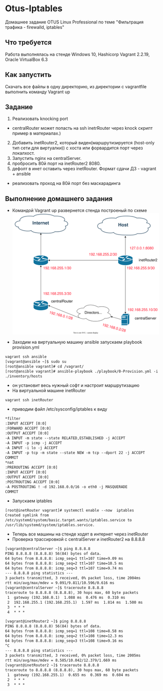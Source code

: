 # Otus-Iptables
Домашнее задание OTUS Linux Professional по теме "Фильтрация трафика - firewalld, iptables"

## Что требуется
Работа выполнялась на стенде Windows 10, Hashicorp Vagrant 2.2.19, Oracle VirtualBox 6.3

## Как запустить
Скачать все файлы в одну директорию, из директории с vagrantfile выполнить команду Vagrant up

## Задание
1. Реализовать knocking port
* centralRouter может попасть на ssh inetrRouter через knock скрипт пример в материалах.)
2. Добавить inetRouter2, который виден(маршрутизируется (host-only тип сети для виртуалки)) с хоста или форвардится порт через локалхост.
3. Запустить nginx на centralServer.
4. пробросить 80й порт на inetRouter2 8080.
5. дефолт в инет оставить через inetRouter. Формат сдачи ДЗ - vagrant + ansible
* реализовать проход на 80й порт без маскарадинга

## Выполнение домашнего задания
* Командой Vagrant up развернется стенда построеный по схеме
![Схема](https://github.com/gardvor/Otus-Linux/blob/main/Otus-Iptables/Scheme.svg)


* Заходим на виртуальную машину ansible запускаем playbook provision.yml
```
vagrant ssh ansible
[vagrant@ansible ~]$ sudo su
[root@ansible vagrant]# cd /vagrant/
[root@ansible vagrant]# ansible-playbook ./playbook/0-Provision.yml -i ./inventory/hosts
```
* он установит весь нужный софт и настроит маршрутизацию
* На виртуальной машине inetRouter
```
vagrant ssh inetRouter
```
* приводим файл /etc/sysconfig/iptables к виду
```
*filter
:INPUT ACCEPT [0:0]
:FORWARD ACCEPT [0:0]
:OUTPUT ACCEPT [0:0]
-A INPUT -m state --state RELATED,ESTABLISHED -j ACCEPT
-A INPUT -p icmp -j ACCEPT
-A INPUT -i lo -j ACCEPT
-A INPUT -p tcp -m state --state NEW -m tcp --dport 22 -j ACCEPT
COMMIT
*nat
:PREROUTING ACCEPT [0:0]
:INPUT ACCEPT [0:0]
:OUTPUT ACCEPT [0:0]
:POSTROUTING ACCEPT [0:0]
-A POSTROUTING ! -d 192.168.0.0/16 -o eth0 -j MASQUERADE
COMMIT
```
* Запускаем iptables
```
[root@inetRouter vagrant]# systemctl enable --now  iptables
Created symlink from /etc/systemd/system/basic.target.wants/iptables.service to /usr/lib/systemd/system/iptables.service.
```
* Теперь все машины на стенде ходят в интернет через inetRouter
* Проверка трассировкой с centralServer и inetRouter2 на 8.8.8.8
```
[vagrant@centralServer ~]$ ping 8.8.8.8
PING 8.8.8.8 (8.8.8.8) 56(84) bytes of data.
64 bytes from 8.8.8.8: icmp_seq=1 ttl=107 time=9.09 ms
64 bytes from 8.8.8.8: icmp_seq=2 ttl=107 time=10.5 ms
64 bytes from 8.8.8.8: icmp_seq=3 ttl=107 time=9.74 ms
--- 8.8.8.8 ping statistics ---
3 packets transmitted, 3 received, 0% packet loss, time 2004ms
rtt min/avg/max/mdev = 9.091/9.811/10.596/0.616 ms
[vagrant@centralServer ~]$ traceroute 8.8.8.8
traceroute to 8.8.8.8 (8.8.8.8), 30 hops max, 60 byte packets
 1  gateway (192.168.0.1)  1.088 ms  0.476 ms  0.310 ms
 2  192.168.255.1 (192.168.255.1)  1.597 ms  1.814 ms  1.500 ms
 3  * * *
 4  * * *
```
```
[vagrant@inetRouter2 ~]$ ping 8.8.8.8
PING 8.8.8.8 (8.8.8.8) 56(84) bytes of data.
64 bytes from 8.8.8.8: icmp_seq=1 ttl=108 time=8.58 ms
64 bytes from 8.8.8.8: icmp_seq=2 ttl=108 time=12.3 ms
64 bytes from 8.8.8.8: icmp_seq=3 ttl=108 time=9.16 ms
^C
--- 8.8.8.8 ping statistics ---
3 packets transmitted, 3 received, 0% packet loss, time 2005ms
rtt min/avg/max/mdev = 8.585/10.042/12.379/1.669 ms
[vagrant@inetRouter2 ~]$ traceroute 8.8.8.8
traceroute to 8.8.8.8 (8.8.8.8), 30 hops max, 60 byte packets
 1  gateway (192.168.255.1)  0.655 ms  0.369 ms  0.604 ms
 2  * * *
 3  * * *
 ```
